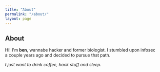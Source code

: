 ```yaml
---
title: "About"
permalink: "/about/"
layout: page
---
```


## About

Hi! I'm **ben**, wannabe hacker and former biologist. I stumbled upon infosec a couple years ago and decided to pursue that path.

_I just want to drink coffee, hack stuff and sleep._
